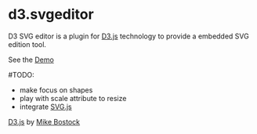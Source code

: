 d3.svgeditor
============

D3 SVG editor is a plugin for [D3.js](http://d3js.org) technology to provide a embedded SVG edition tool. 

See the [Demo](http://d3svgeditor.lightjs.org/)

#TODO:

- make focus on shapes
- play with scale attribute to resize
- integrate [SVG.js](https://github.com/wout/svg.js)

[D3.js](http://d3js.org) by [Mike Bostock](http://bost.ocks.org/mike/) 
